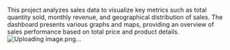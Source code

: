This project analyzes sales data to visualize key metrics such as total quantity sold, monthly revenue, and geographical distribution of sales. The dashboard presents various graphs and maps, providing an overview of sales performance based on total price and product details.
![Uploading image.png…]()

